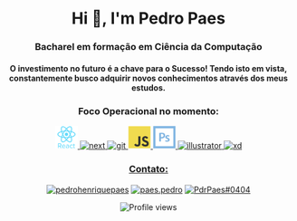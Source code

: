 <h1 align="center">Hi 👋, I'm Pedro Paes</h1>
<h3 align="center">Bacharel em formação em Ciência da Computação</h3>
<h4 align="center">O investimento no futuro é a chave para o Sucesso! Tendo isto em vista, constantemente busco adquirir novos conhecimentos através dos meus estudos.</h4>

<h3 align="center">Foco Operacional no momento:</h3>
<p align="center"> 
<a href="https://devdocs.io/react/" target="_blank"> <img src="https://raw.githubusercontent.com/devicons/devicon/master/icons/react/react-original-wordmark.svg" alt="react" width="40" height="40"/> </a> 
<a href="https://nextjs.org/docs/getting-started" target="_blank"> <img src="https://seeklogo.com/images/N/next-js-logo-8FCFF51DD2-seeklogo.com.png" alt="next" width="40" height="40"/> </a>
<a href="https://devdocs.io/git/" target="_blank"> <img src="https://www.vectorlogo.zone/logos/git-scm/git-scm-icon.svg" alt="git" width="40" height="40"/> </a> 
<a href="https://devdocs.io/javascript/" target="_blank">  <img src="https://raw.githubusercontent.com/devicons/devicon/master/icons/javascript/javascript-original.svg" alt="javascript" width="40" height="40"/> </a> 
<a href="https://www.photoshop.com/en" target="_blank"> <img src="https://raw.githubusercontent.com/devicons/devicon/master/icons/photoshop/photoshop-line.svg" alt="photoshop" width="40" height="40"/> </a>
<a href="https://www.adobe.com/in/products/illustrator.html" target="_blank"> <img src="https://www.vectorlogo.zone/logos/adobe_illustrator/adobe_illustrator-icon.svg" alt="illustrator" width="40" height="40"/> </a> 
<a href="https://www.adobe.com/products/xd.html" target="_blank"> <img src="https://cdn.worldvectorlogo.com/logos/adobe-xd.svg" alt="xd" width="40" height="40"/> </a> 
<div align="center">
<a href="https://developer.mozilla.org/en-US/docs/Web/JavaScript" target="_blank"> </p>

<h3 align="center">Contato:</h3>
<p align="center">
<a href="https://linkedin.com/in/pedrohenriquepaes" target="blank"><img align="center" src="https://raw.githubusercontent.com/rahuldkjain/github-profile-readme-generator/master/src/images/icons/Social/linked-in-alt.svg" alt="pedrohenriquepaes" height="30" width="40" /></a>
<a href="https://instagram.com/paes.pedro" target="blank"><img align="center" src="https://raw.githubusercontent.com/rahuldkjain/github-profile-readme-generator/master/src/images/icons/Social/instagram.svg" alt="paes.pedro" height="30" width="40" /></a>
<a href="https://discord.gg/PdrPaes#0404" target="blank"><img align="center" src="https://raw.githubusercontent.com/rahuldkjain/github-profile-readme-generator/master/src/images/icons/Social/discord.svg" alt="PdrPaes#0404" height="30" width="40" /></a>
</p>
  
![Profile views](https://gpvc.arturio.dev/PdrPaes)  

</div>

